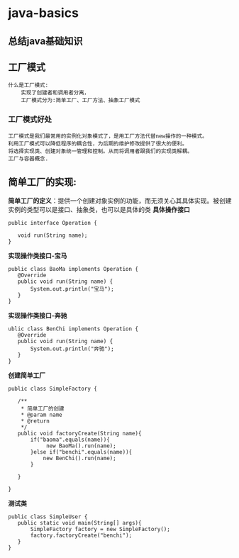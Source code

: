  java-basics
 ========================
##  总结java基础知识

## 工厂模式
    什么是工厂模式:
        实现了创建者和调用者分离，
        工厂模式分为:简单工厂、工厂方法、抽象工厂模式

### 工厂模式好处
    工厂模式是我们最常用的实例化对象模式了，是用工厂方法代替new操作的一种模式。
    利用工厂模式可以降低程序的耦合性，为后期的维护修改提供了很大的便利。
    将选择实现类、创建对象统一管理和控制。从而将调用者跟我们的实现类解耦。
    工厂与容器概念.
    
## 简单工厂的实现:
**简单工厂的定义**：提供一个创建对象实例的功能，而无须关心其具体实现。被创建实例的类型可以是接口、抽象类，也可以是具体的类
 **具体操作接口**
 ```
 public interface Operation {

    void run(String name);
}
 ```
 **实现操作类接口-宝马**
 ```
 public class BaoMa implements Operation {
    @Override
    public void run(String name) {
        System.out.println("宝马");
    }
}
 ```
 **实现操作类接口-奔驰**
 ```
 ublic class BenChi implements Operation {
    @Override
    public void run(String name) {
        System.out.println("奔驰");
    }
}
 ```
 **创建简单工厂**
 ```
 public class SimpleFactory {

    /**
     * 简单工厂的创建
     * @param name
     * @return
     */
    public void factoryCreate(String name){
        if("baoma".equals(name)){
             new BaoMa().run(name);
        }else if("benchi".equals(name)){
            new BenChi().run(name);
        }

    }

}

 ```
 **测试类**
 ```
 public class SimpleUser {
    public static void main(String[] args){
        SimpleFactory factory = new SimpleFactory();
        factory.factoryCreate("benchi");
    }
}
 ```
